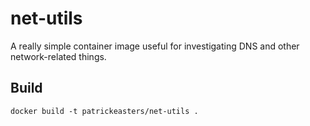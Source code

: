 # net-utils

A really simple container image useful for investigating DNS and other network-related things.

## Build

```
docker build -t patrickeasters/net-utils .
```
